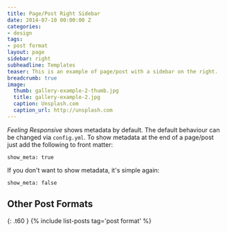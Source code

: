 ```yaml
---
title: Page/Post Right Sidebar
date: 2014-07-10 00:00:00 Z
categories:
- design
tags:
- post format
layout: page
sidebar: right
subheadline: Templates
teaser: This is an example of page/post with a sidebar on the right.
breadcrumb: true
image:
  thumb: gallery-example-2-thumb.jpg
  title: gallery-example-2.jpg
  caption: Unsplash.com
  caption_url: http://unsplash.com
---
```


*Feeling Responsive* shows metadata by default. The default behaviour can be changed via `config.yml`. To show metadata at the end of a page/post just add the following to front matter:
<!--more-->

~~~
show_meta: true
~~~

If you don't want to show metadata, it's simple again:

~~~
show_meta: false
~~~


## Other Post Formats
{: .t60 }
{% include list-posts tag='post format' %}
